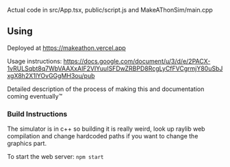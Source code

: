 Actual code in src/App.tsx, public/script.js and MakeAThonSim/main.cpp

## Using
Deployed at https://makeathon.vercel.app

Usage instructions: https://docs.google.com/document/u/3/d/e/2PACX-1vRULSqbt8q7WbVAAXxAIF2VIYuuISFDwZRBPD8RcgLyCfFVCgrmjY80uSbJxgX8h2X1lYOvGGgMH3ou/pub

Detailed description of the process of making this and documentation coming eventually:tm:

### Build Instructions
The simulator is in c++ so building it is really weird, look up raylib web compilation and change hardcoded paths if you want to change the graphics part.

To start the web server: `npm start`

